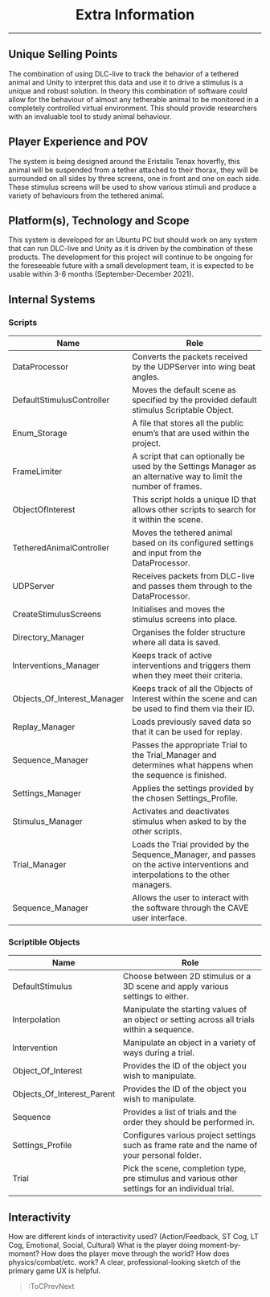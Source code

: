 <style>
img[src*="#centered"] {
    margin:auto;
    display:block;
 }
 img[src*="#invertedcenter"] {
    margin:auto;
    display:block;
    background: white;
    width: 55%;
    height: auto;
 }
 img[src*="#small"] {
    width: 250px;
    height: auto;
 }
 div.centertext{
    text-align:center;
 }
 abbr{
    border: none;
    text-decoration: none;
    color: lightblue;
}
h1{
   text-align:center;
}
</style>

# Extra Information
<hr>

## Unique Selling Points

The combination of using DLC-live to track the behavior of a tethered animal and Unity to interpret this data and use it to drive a stimulus is a unique and robust solution. In theory this combination of software could allow for the behaviour of almost any tetherable animal to be monitored in a completely controlled virtual environment. This should provide researchers with an invaluable tool to study animal behaviour.

## Player Experience and POV

The system is being designed around the Eristalis Tenax hoverfly, this animal will be suspended from a tether attached to their thorax, they will be surrounded on all sides by three screens, one in front and one on each side. These stimulus screens will be used to show various stimuli and produce a variety of behaviours from the tethered animal.

## Platform(s), Technology and Scope

This system is developed for an Ubuntu PC but should work on any system that can run DLC-live and Unity as it is driven by the combination of these products. The development for this project will continue to be ongoing for the foreseeable future with a small development team, it is expected to be usable within 3-6 months (September-December 2021). 


## Internal Systems

### Scripts

| Name | Role |
| --- | ----------- |
| DataProcessor | Converts the packets received by the UDPServer into wing beat angles. |
| DefaultStimulusController | Moves the default scene as specified by the provided default stimulus Scriptable Object. |
| Enum_Storage | A file that stores all the public enum’s that are used within the project. |
| FrameLimiter | A script that can optionally be used by the Settings Manager as an alternative way to limit the number of frames. |
| ObjectOfInterest | This script holds a unique ID that allows other scripts to search for it within the scene. |
| TetheredAnimalController | Moves the tethered animal based on its configured settings and input from the DataProcessor. |
| UDPServer | Receives packets from DLC-live and passes them through to the DataProcessor. |
| CreateStimulusScreens | Initialises and moves the stimulus screens into place. |
| Directory_Manager | Organises the folder structure where all data is saved. |
| Interventions_Manager | Keeps track of active interventions and triggers them when they meet their criteria. |
| Objects_Of_Interest_Manager | Keeps track of all the Objects of Interest within the scene and can be used to find them via their ID. |
| Replay_Manager | Loads previously saved data so that it can be used for replay. |
| Sequence_Manager | Passes the appropriate Trial to the Trial_Manager and determines what happens when the sequence is finished. |
| Settings_Manager | Applies the settings provided by the chosen Settings_Profile. |
| Stimulus_Manager | Activates and deactivates stimulus when asked to by the other scripts. |
| Trial_Manager | Loads the Trial provided by the Sequence_Manager, and passes on the active interventions and interpolations to the other managers. |
| Sequence_Manager | Allows the user to interact with the software through the CAVE user interface. |

### Scriptible Objects

| Name | Role |
| --- | ----------- |
| DefaultStimulus | Choose between 2D stimulus or a 3D scene and apply various settings to either. |
| Interpolation | Manipulate the starting values of an object or setting across all trials within a sequence. |
| Intervention | Manipulate an object in a variety of ways during a trial. |
| Object_Of_Interest | Provides the ID of the object you wish to manipulate. |
| Objects_Of_Interest_Parent | Provides the ID of the object you wish to manipulate. |
| Sequence | Provides a list of trials and the order they should be performed in. |
| Settings_Profile | Configures various project settings such as frame rate and the name of your personal folder. |
| Trial | Pick the scene, completion type, pre stimulus and various other settings for an individual trial. |


## Interactivity
How are different kinds of interactivity used? (Action/Feedback, ST Cog, LT Cog, Emotional, Social, Cultural) What is the player doing moment-by-moment? How does the player move through the world? How does physics/combat/etc. work? A clear, professional-looking sketch of the primary game UX is helpful.

> :ToCPrevNext